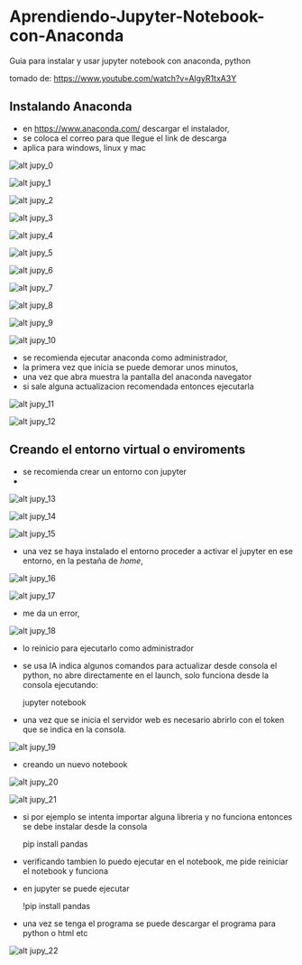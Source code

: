 # Aprendiendo-Jupyter-Notebook-con-Anaconda
Guia para instalar y usar jupyter notebook con anaconda, python

tomado de: https://www.youtube.com/watch?v=AlgyR1txA3Y

## Instalando Anaconda

- en https://www.anaconda.com/ descargar el instalador,
- se coloca el correo para que llegue el link de descarga
- aplica para windows, linux y mac


![alt jupy_0](/img/imagen.png)

![alt jupy_1](/img/imagen-1.png)

![alt jupy_2](/img/imagen-2.png)

![alt jupy_3](/img/imagen-3.png)

![alt jupy_4](/img/imagen-4.png)

![alt jupy_5](/img/imagen-5.png)

![alt jupy_6](/img/imagen-6.png)

![alt jupy_7](imagen-7.png)

![alt jupy_8](/img/imagen-8.png)

![alt jupy_9](/img/imagen-9.png)

![alt jupy_10](/img/imagen-10.png)

- se recomienda ejecutar anaconda como administrador,
- la primera vez que inicia se puede demorar unos minutos,
- una vez que abra muestra la pantalla del anaconda navegator
- si sale alguna actualizacion recomendada entonces ejecutarla

![alt jupy_11](/img/imagen-11.png)

![alt jupy_12](/img/imagen-12.png)


## Creando el entorno virtual o enviroments

- se recomienda crear un entorno con jupyter
- 

![alt jupy_13](/img/imagen-13.png)

![alt jupy_14](/img/imagen-14.png)

![alt jupy_15](/img/imagen-15.png)

- una vez se haya instalado el entorno proceder a activar el jupyter en ese entorno, en la pestaña de *home*,

![alt jupy_16](/img/imagen-16.png)

![alt jupy_17](/img/imagen-17.png)

- me da un error,

![alt jupy_18](/img/imagen-18.png)

- lo reinicio para ejecutarlo como administrador

- se usa IA indica algunos comandos para actualizar desde consola el python, no abre directamente en el launch, solo funciona desde la consola ejecutando:

    jupyter notebook

- una vez que se inicia el servidor web es necesario abrirlo con el token que se indica en la consola.

![alt jupy_19](/img/imagen-19.png)

- creando un nuevo notebook

![alt jupy_20](/img/imagen-20.png)

![alt jupy_21](/img/imagen-21.png)

- si por ejemplo se intenta importar alguna libreria y no funciona entonces se debe instalar desde la consola

    pip install pandas

- verificando tambien lo puedo ejecutar en el notebook, me pide reiniciar el notebook y funciona

- en jupyter se puede ejecutar 

    !pip install pandas

- una vez se tenga el programa se puede descargar el programa para python o html etc

![alt jupy_22](/img/imagen-22.png)


